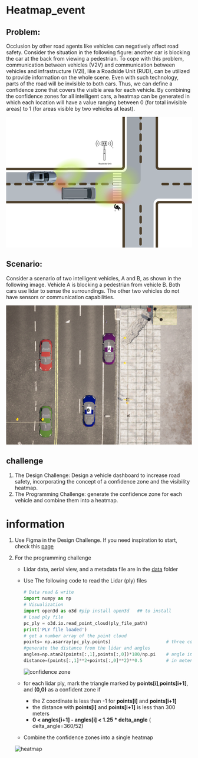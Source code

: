 # Heatmap_event

## Problem:

Occlusion by other road agents like vehicles can negatively affect road safety. Consider the situation in the following figure: another car is blocking the car at the back from viewing a pedestrian. To cope with this problem, communication between vehicles (V2V) and communication between vehicles and infrastructure (V2I), like a Roadside Unit (RUD), can be utilized to provide information on the whole scene. Even with such technology, parts of the road will be invisible to both cars. Thus, we can define a confidence zone that covers the visible area for each vehicle. By combining the confidence zones for all intelligent cars, a heatmap can be generated in which each location will have a value ranging between 0 (for total invisible areas) to 1 (for areas visible by two vehicles at least).

![problem](image/problem.png)

## Scenario:

Consider a scenario of two intelligent vehicles, A and B, as shown in the following image. Vehicle A is blocking a pedestrian from vehicle B. Both cars use lidar to sense the surroundings. The other two vehicles do not have sensors or communication capabilities.

![scenario](image/scenario.png)

## challenge

1. The Design Challenge: Design a vehicle dashboard to increase road safety, incorporating the concept of a confidence zone and the visibility heatmap.
2. The Programming Challenge: generate the confidence zone for each vehicle and combine them into a heatmap.


# information 

1. Use Figma in the Design Challenge. If you need inspiration to start, check this [page](https://github.com/user-attachments/assets/efe2da13-8fc3-4bd8-8a9f-2867577ed3d)
   
2. For the programming challenge
   * Lidar data, aerial view, and a metadata file are in the [data](/data/) folder
     
   * Use The following code to read the Lidar (ply) files
     ```python
     # Data read & write
     import numpy as np
     # Visualization
     import open3d as o3d #pip install open3d   ## to install
     # Load ply file
     pc_ply = o3d.io.read_point_cloud(ply_file_path)
     print('PLY file loaded')
     # get a number array of the point cloud
     points= np.asarray(pc_ply.points)                     # three columns (X, Y, Z) in meters relative to the lidar location
     #generate the distance from the lidar and angles
     angles=np.atan2(points[:,1],points[:,0])*180/np.pi    # angle in degree
     distance=(points[:,1]**2+points[:,0]**2)**0.5         # in meters
     ```
     
     ![confidence zone](confidence_zone.jpg)
     
   * for each lidar ply, mark the triangle marked by **points[i]**,**points[i+1]**, and **(0,0)** as a confident zone if
     * the Z coordinate is less than -1 for **points[i]** and **points[i+1]**
     * the distance with **points[i]** and **points[i+1]** is less than 300  meters
     * **0 < angles[i+1] - angles[i]  < 1.25 * delta_angle**  ( delta_angle=360/52)

   *  Combine the confidence zones into a single heatmap
     
     ![heatmap](heatmap.jpg)


